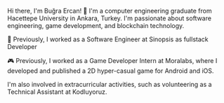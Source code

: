 Hi there, I'm Buğra Ercan! 👋
I'm a computer engineering graduate from Hacettepe University in Ankara, Turkey. I'm passionate about software engineering, game development, and blockchain technology.

🔭 Previously, I worked as a Software Engineer at Sinopsis as fullstack Developer

🎮 Previously, I worked as a Game Developer Intern at Moralabs, where I developed and published a 2D hyper-casual game for Android and iOS.

I'm also involved in extracurricular activities, such as volunteering as a Technical Assistant at Kodluyoruz.
